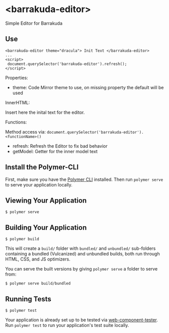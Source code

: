 # \<barrakuda-editor\>

Simple Editor for Barrakuda

## Use
```
<barrakuda-editor theme="dracula"> Init Text </barrakuda-editor>
...
<script>
 document.querySelector('barrakuda-editor').refresh();
</script>
```

Properties:

* theme: Code Mirror theme to use, on missing property the default will be used


InnerHTML:

Insert here the inital text for the editor.

Functions:

Method access via: `document.querySelector('barrakuda-editor').<functionName>()`

* refresh: Refresh the Editor to fix bad behavior
* getModel: Getter for the inner model text

## Install the Polymer-CLI

First, make sure you have the [Polymer CLI](https://www.npmjs.com/package/polymer-cli) installed. Then run `polymer serve` to serve your application locally.

## Viewing Your Application

```
$ polymer serve
```

## Building Your Application

```
$ polymer build
```

This will create a `build/` folder with `bundled/` and `unbundled/` sub-folders
containing a bundled (Vulcanized) and unbundled builds, both run through HTML,
CSS, and JS optimizers.

You can serve the built versions by giving `polymer serve` a folder to serve
from:

```
$ polymer serve build/bundled
```

## Running Tests

```
$ polymer test
```

Your application is already set up to be tested via [web-component-tester](https://github.com/Polymer/web-component-tester). Run `polymer test` to run your application's test suite locally.
